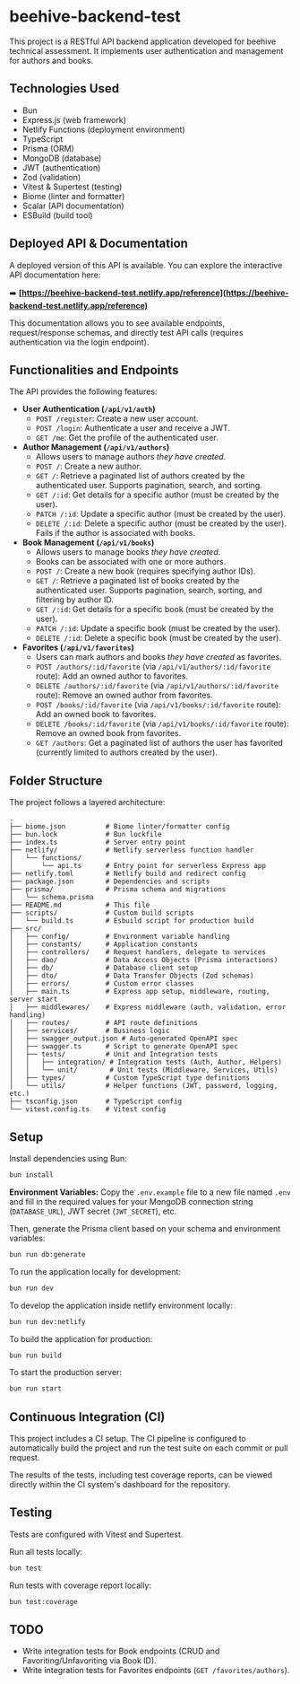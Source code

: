 # beehive-backend-test

This project is a RESTful API backend application developed for beehive technical assessment. It implements user authentication and management for authors and books.

## Technologies Used

- Bun
- Express.js (web framework)
- Netlify Functions (deployment environment)
- TypeScript
- Prisma (ORM)
- MongoDB (database)
- JWT (authentication)
- Zod (validation)
- Vitest & Supertest (testing)
- Biome (linter and formatter)
- Scalar (API documentation)
- ESBuild (build tool)

## Deployed API & Documentation

A deployed version of this API is available. You can explore the interactive API documentation here:

➡️ **[https://beehive-backend-test.netlify.app/reference](https://beehive-backend-test.netlify.app/reference)**

This documentation allows you to see available endpoints, request/response schemas, and directly test API calls (requires authentication via the login endpoint).

## Functionalities and Endpoints

The API provides the following features:

*   **User Authentication (`/api/v1/auth`)**
    *   `POST /register`: Create a new user account.
    *   `POST /login`: Authenticate a user and receive a JWT.
    *   `GET /me`: Get the profile of the authenticated user.
*   **Author Management (`/api/v1/authors`)**
    *   Allows users to manage authors *they have created*.
    *   `POST /`: Create a new author.
    *   `GET /`: Retrieve a paginated list of authors created by the authenticated user. Supports pagination, search, and sorting.
    *   `GET /:id`: Get details for a specific author (must be created by the user).
    *   `PATCH /:id`: Update a specific author (must be created by the user).
    *   `DELETE /:id`: Delete a specific author (must be created by the user). Fails if the author is associated with books.
*   **Book Management (`/api/v1/books`)**
    *   Allows users to manage books *they have created*.
    *   Books can be associated with one or more authors.
    *   `POST /`: Create a new book (requires specifying author IDs).
    *   `GET /`: Retrieve a paginated list of books created by the authenticated user. Supports pagination, search, sorting, and filtering by author ID.
    *   `GET /:id`: Get details for a specific book (must be created by the user).
    *   `PATCH /:id`: Update a specific book (must be created by the user).
    *   `DELETE /:id`: Delete a specific book (must be created by the user).
*   **Favorites (`/api/v1/favorites`)**
    *   Users can mark authors and books *they have created* as favorites.
    *   `POST /authors/:id/favorite` (via `/api/v1/authors/:id/favorite` route): Add an owned author to favorites.
    *   `DELETE /authors/:id/favorite` (via `/api/v1/authors/:id/favorite` route): Remove an owned author from favorites.
    *   `POST /books/:id/favorite` (via `/api/v1/books/:id/favorite` route): Add an owned book to favorites.
    *   `DELETE /books/:id/favorite` (via `/api/v1/books/:id/favorite` route): Remove an owned book from favorites.
    *   `GET /authors`: Get a paginated list of authors the user has favorited (currently limited to authors created by the user).

## Folder Structure

The project follows a layered architecture:

```
.
├── biome.json          # Biome linter/formatter config
├── bun.lock            # Bun lockfile
├── index.ts            # Server entry point
├── netlify/            # Netlify serverless function handler
│   └── functions/
│       └── api.ts      # Entry point for serverless Express app
├── netlify.toml        # Netlify build and redirect config
├── package.json        # Dependencies and scripts
├── prisma/             # Prisma schema and migrations
│   └── schema.prisma
├── README.md           # This file
├── scripts/            # Custom build scripts
│   └── build.ts        # Esbuild script for production build
├── src/
│   ├── config/         # Environment variable handling
│   ├── constants/      # Application constants
│   ├── controllers/    # Request handlers, delegate to services
│   ├── dao/            # Data Access Objects (Prisma interactions)
│   ├── db/             # Database client setup
│   ├── dto/            # Data Transfer Objects (Zod schemas)
│   ├── errors/         # Custom error classes
│   ├── main.ts         # Express app setup, middleware, routing, server start
│   ├── middlewares/    # Express middleware (auth, validation, error handling)
│   ├── routes/         # API route definitions
│   ├── services/       # Business logic
│   ├── swagger_output.json # Auto-generated OpenAPI spec
│   ├── swagger.ts      # Script to generate OpenAPI spec
│   ├── tests/          # Unit and Integration tests
│   │   ├── integration/ # Integration tests (Auth, Author, Helpers)
│   │   └── unit/        # Unit tests (Middleware, Services, Utils)
│   ├── types/          # Custom TypeScript type definitions
│   └── utils/          # Helper functions (JWT, password, logging, etc.)
├── tsconfig.json       # TypeScript config
└── vitest.config.ts    # Vitest config
```

## Setup

Install dependencies using Bun:

```bash
bun install
```

**Environment Variables:** Copy the `.env.example` file to a new file named `.env` and fill in the required values for your MongoDB connection string (`DATABASE_URL`), JWT secret (`JWT_SECRET`), etc.

Then, generate the Prisma client based on your schema and environment variables:

```bash
bun run db:generate
```

To run the application locally for development:

```bash
bun run dev
```

To develop the application inside netlify environment locally:

```bash
bun run dev:netlify
```

To build the application for production:

```bash
bun run build
```

To start the production server:

```bash
bun run start
```

## Continuous Integration (CI)

This project includes a CI setup. The CI pipeline is configured to automatically build the project and run the test suite on each commit or pull request.

The results of the tests, including test coverage reports, can be viewed directly within the CI system's dashboard for the repository.

## Testing

Tests are configured with Vitest and Supertest.

Run all tests locally:

```bash
bun test
```

Run tests with coverage report locally:

```bash
bun test:coverage
```

## TODO

*   Write integration tests for Book endpoints (CRUD and Favoriting/Unfavoriting via Book ID).
*   Write integration tests for Favorites endpoints (`GET /favorites/authors`).
